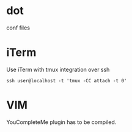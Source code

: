 # dot
conf files

# iTerm
Use iTerm with tmux integration over ssh
```
ssh user@localhost -t 'tmux -CC attach -t 0'
```

# VIM
YouCompleteMe plugin has to be compiled.
